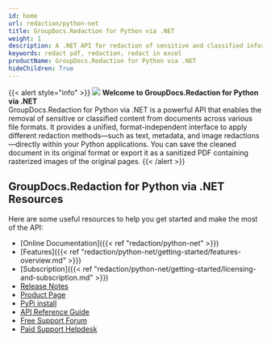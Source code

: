 ```yaml
---
id: home
url: redaction/python-net
title: GroupDocs.Redaction for Python via .NET
weight: 1
description: A .NET API for redaction of sensitive and classified information from the documents. You can redact in adobe pdf, redact in excel or in many of different file formats using c#
keywords: redact pdf, redaction, redact in excel
productName: GroupDocs.Redaction for Python via .NET
hideChildren: True
---
```

{{< alert style="info" >}}
![](/redaction/net/images/home.png) **Welcome to GroupDocs.Redaction for Python via .NET**  
GroupDocs.Redaction for Python via .NET is a powerful API that enables the removal of sensitive or classified content from documents across various file formats. It provides a unified, format-independent interface to apply different redaction methods—such as text, metadata, and image redactions—directly within your Python applications. You can save the cleaned document in its original format or export it as a sanitized PDF containing rasterized images of the original pages.
{{< /alert >}}

## GroupDocs.Redaction for Python via .NET Resources
Here are some useful resources to help you get started and make the most of the API:
*   [Online Documentation]({{< ref "redaction/python-net" >}})
*   [Features]({{< ref "redaction/python-net/getting-started/features-overview.md" >}})
*   [Subscription]({{< ref "redaction/python-net/getting-started/licensing-and-subscription.md" >}})
*   [Release Notes](https://releases.groupdocs.com/redaction/python-net/release-notes/)
*   [Product Page](https://products.groupdocs.com/redaction/python-net)
*   [PyPi install](https://pypi.org/project/groupdocs-redaction-net/)
*   [API Reference Guide](https://reference.groupdocs.com/redaction/python-net/)
*   [Free Support Forum](https://forum.groupdocs.com/c/redaction)
*   [Paid Support Helpdesk](https://helpdesk.groupdocs.com/)
